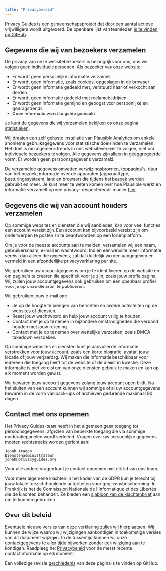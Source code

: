 ```yaml
---
title: "Privacybeleid"
---
```


Privacy Guides is een gemeenschapsproject dat door een aantal actieve vrijwilligers wordt uitgevoerd. De openbare lijst van teamleden [is te vinden op GitHub](https://github.com/orgs/privacyguides/people).

## Gegevens die wij van bezoekers verzamelen

De privacy van onze websitebezoekers is belangrijk voor ons, dus we volgen geen individuele personen. Als bezoeker van onze website:

- Er wordt geen persoonlijke informatie verzameld
- Er wordt geen informatie, zoals cookies, opgeslagen in de browser
- Er wordt geen informatie gedeeld met, verstuurd naar of verkocht aan derden
- Er wordt geen informatie gedeeld met reclamebedrijven
- Er wordt geen informatie gemijnd en geoogst voor persoonlijke en gedragstrends
- Geen informatie wordt te gelde gemaakt

Je kunt de gegevens die wij verzamelen bekijken op onze pagina [statistieken](statistics.md).

Wij draaien een zelf gehoste installatie van [Plausible Analytics](https://plausible.io) om enkele anonieme gebruiksgegevens voor statistische doeleinden te verzamelen. Het doel is om algemene trends in ons websiteverkeer te volgen, niet om individuele bezoekers te volgen. Alle gegevens zijn alleen in geaggregeerde vorm. Er worden geen persoonsgegevens verzameld.

De verzamelde gegevens omvatten verwijzingsbronnen, toppagina's, duur van het bezoek, informatie over de apparaten (apparaattype, besturingssysteem, land en browser) die tijdens het bezoek werden gebruikt en meer. Je kunt meer te weten komen over hoe Plausible werkt en informatie verzamelt op een privacy- respecterende manier [hier](https://plausible.io/data-policy).

## Gegevens die wij van account houders verzamelen

Op sommige websites en diensten die wij aanbieden, kan voor veel functies een account vereist zijn. Een account kan bijvoorbeeld vereist zijn om onderwerpen te posten en te beantwoorden op een forumplatform.

Om je voor de meeste accounts aan te melden, verzamelen wij een naam, gebruikersnaam, e-mail en wachtwoord. Indien een website meer informatie vereist dan alleen die gegevens, zal dat duidelijk worden aangegeven en vermeld in een afzonderlijke privacyverklaring per site.

Wij gebruiken uw accountgegevens om je te identificeren op de website en om pagina's te creëren die specifiek voor je zijn, zoals jouw profielpagina. Wij zullen jouw accountgegevens ook gebruiken om een openbaar profiel voor je op onze diensten te publiceren.

Wij gebruiken jouw e-mail om:

- Je op de hoogte te brengen van berichten en andere activiteiten op de websites of diensten.
- Reset jouw wachtwoord en help jouw account veilig te houden.
- Contact met je op te nemen in bijzondere omstandigheden die verband houden met jouw rekening.
- Contact met je op te nemen over wettelijke verzoeken, zoals DMCA takedown verzoeken.

Op sommige websites en diensten kunt je aanvullende informatie verstrekken voor jouw account, zoals een korte biografie, avatar, jouw locatie of jouw verjaardag. Wij maken die informatie beschikbaar voor iedereen die toegang heeft tot de website of de dienst in kwestie. Deze informatie is niet vereist om van onze diensten gebruik te maken en kan op elk moment worden gewist.

Wij bewaren jouw account gegevens zolang jouw account open blijft. Na het sluiten van een account kunnen wij sommige of al uw accountgegevens bewaren in de vorm van back-ups of archieven gedurende maximaal 90 dagen.

## Contact met ons opnemen

Het Privacy Guides-team heeft in het algemeen geen toegang tot persoonsgegevens, afgezien van beperkte toegang die via sommige moderatiepanelen wordt verleend. Vragen over uw persoonlijke gegevens moeten rechtstreeks worden gericht aan:

```text
Jonah Aragon
Dienstenadministrateur
jonah@privacyguides.org
```

Voor alle andere vragen kunt je contact opnemen met elk lid van ons team.

Voor meer algemene klachten in het kader van de GDPR kun je terecht bij jouw lokale toezichthoudende autoriteiten voor gegevensbescherming. In Frankrijk is het de Commission Nationale de l'Informatique et des Libertés die de klachten behandelt. Ze bieden een [sjabloon van de klachtenbrief](https://www.cnil.fr/en/plaintes) aan om te kunnen gebruiken.

## Over dit beleid

Eventuele nieuwe versies van deze verklaring [zullen wij hier](privacy-policy.md)plaatsen. Wij kunnen de wijze waarop wij wijzigingen aankondigen in toekomstige versies van dit document wijzigen. In de tussentijd kunnen wij onze contactgegevens te allen tijde bijwerken zonder een wijziging aan te kondigen. Raadpleeg het [Privacybeleid](privacy-policy.md) voor de meest recente contactinformatie op elk moment.

Een volledige revisie [geschiedenis](https://github.com/privacyguides/privacyguides.org/commits/main/docs/about/privacy-policy.md) van deze pagina is te vinden op GitHub.
